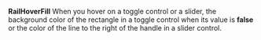 **RailHoverFill** When you hover on a toggle control or a slider, the background color of the rectangle in a toggle control when its value is **false** or the color of the line to the right of the handle in a slider control.
